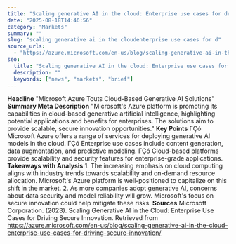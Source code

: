 ```yaml
---
title: "Scaling generative AI in the cloud: Enterprise use cases for driving secure innovation "
date: "2025-08-18T14:46:56"
category: "Markets"
summary: ""
slug: "scaling generative ai in the cloudenterprise use cases for d"
source_urls:
  - "https://azure.microsoft.com/en-us/blog/scaling-generative-ai-in-the-cloud-enterprise-use-cases-for-driving-secure-innovation/"
seo:
  title: "Scaling generative AI in the cloud: Enterprise use cases for driving secure innovation  | Hash n Hedge"
  description: ""
  keywords: ["news", "markets", "brief"]
---
```

**Headline** "Microsoft Azure Touts Cloud-Based Generative AI Solutions"  **Summary Meta Description** "Microsoft's Azure platform is promoting its capabilities in cloud-based generative artificial intelligence, highlighting potential applications and benefits for enterprises. The solutions aim to provide scalable, secure innovation opportunities."  **Key Points**  ΓÇó Microsoft Azure offers a range of services for deploying generative AI models in the cloud. ΓÇó Enterprise use cases include content generation, data augmentation, and predictive modeling. ΓÇó Cloud-based platforms provide scalability and security features for enterprise-grade applications.  **Takeaways with Analysis**  1. The increasing emphasis on cloud computing aligns with industry trends towards scalability and on-demand resource allocation. Microsoft's Azure platform is well-positioned to capitalize on this shift in the market. 2. As more companies adopt generative AI, concerns about data security and model reliability will grow. Microsoft's focus on secure innovation could help mitigate these risks.  **Sources** Microsoft Corporation. (2023). Scaling Generative AI in the Cloud: Enterprise Use Cases for Driving Secure Innovation. Retrieved from <https://azure.microsoft.com/en-us/blog/scaling-generative-ai-in-the-cloud-enterprise-use-cases-for-driving-secure-innovation/> 
